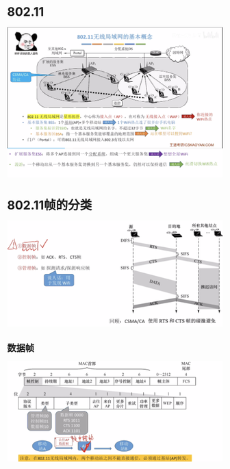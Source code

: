 

# 802.11
![输入图片说明](/imgs/2025-08-02/Na0LyCur7vefQxaV.png)
![输入图片说明](/imgs/2025-08-02/YJhJ3oIXTFoMCHs9.png)
# 802.11帧的分类
![输入图片说明](/imgs/2025-08-02/hyaFkBlrS21DSJ4A.png)

## 数据帧
![输入图片说明](/imgs/2025-08-02/iylyU5OtFpuJXSvH.png)
<!--stackedit_data:
eyJoaXN0b3J5IjpbMTU0Njk4NDc5OV19
-->